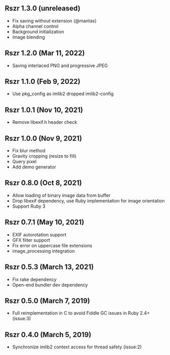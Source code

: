 ## Rszr 1.3.0 (unreleased)

* Fix saving without extension (@mantas)
* Alpha channel control
* Background initialization
* Image blending

## Rszr 1.2.0 (Mar 11, 2022)

* Saving interlaced PNG and progressive JPEG

## Rszr 1.1.0 (Feb 9, 2022)

* Use pkg_config as imlib2 dropped imlib2-config

## Rszr 1.0.1 (Nov 10, 2021)

* Remove libexif.h header check

## Rszr 1.0.0 (Nov 9, 2021)

* Fix blur method
* Gravity cropping (resize to fill)
* Query pixel
* Add demo generator

## Rszr 0.8.0 (Oct 8, 2021)

* Allow loading of binary image data from buffer
* Drop libexif dependency, use Ruby implementation for image orientation
* Support Ruby 3

## Rszr 0.7.1 (May 10, 2021)

* EXIF autorotation support
* GFX filter support
* Fix error on uppercase file extensions
* image_processing integration


## Rszr 0.5.3 (March 13, 2021)

* Fix rake dependency
* Open-end bundler dev dependency


## Rszr 0.5.0 (March 7, 2019)

*   Full reimplementation in C to avoid Fiddle GC issues in Ruby 2.4+ (issue:3)


## Rszr 0.4.0 (March 5, 2019)

*   Synchronize imlib2 context access for thread safety (issue:2)

